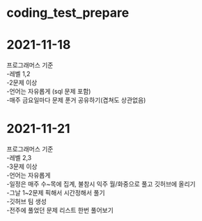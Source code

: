 # coding_test_prepare
2021-11-18
==========
프로그래머스 기준   
-레벨 1,2  
-2문제 이상  
-언어는 자유롭게 (sql 문제 포함)  
-매주 금요일마다 문제 푼거 공유하기(겹쳐도 상관없음)  


2021-11-21
==========
프로그래머스 기준   
-레벨 2,3  
-3문제 이상  
-언어는 자유롭게  
-일정은 매주 수~목에 집계, 불참시 익주 월/화중으로 풀고 깃허브에 올리기  
-그날 1~2문제 픽해서 시간정해서 풀기  
-깃허브 팀 생성  
-전주에 풀었던 문제 리스트 한번 풀어보기  

